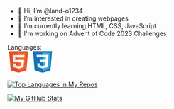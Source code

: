 - 👋 Hi, I’m @land-o1234
- 👀 I’m interested in creating webpages
- 🌱 I’m currently learning HTML, CSS, JavaScript
- 🎄 I'm working on Advent of Code 2023 Challenges

Languages: <br>
<img src="https://raw.githubusercontent.com/devicons/devicon/55609aa5bd817ff167afce0d965585c92040787a/icons/html5/html5-original.svg" alt="JavaScript Logo" width="50" height="50"/> <img src="https://raw.githubusercontent.com/devicons/devicon/55609aa5bd817ff167afce0d965585c92040787a/icons/css3/css3-original.svg" alt="JavaScript Logo" width="50" height="50"/> 

[![Top Languages in My Repos](https://github-readme-stats.vercel.app/api/top-langs/?username=land-o1234&layout=compact&theme=holi)](https://github.com/anuraghazra/github-readme-stats)
 
[![My GitHub Stats](https://github-readme-stats.vercel.app/api?username=land-o1234&show_icons=true&theme=holi)](https://github.com/anuraghazra/github-readme-stats)
